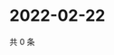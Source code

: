 # 2022-02-22

共 0 条

<!-- BEGIN WEIBO -->
<!-- 最后更新时间 Tue Feb 22 2022 07:12:20 GMT+0800 (China Standard Time) -->

<!-- END WEIBO -->
